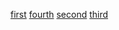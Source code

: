 [first](www.kuangdancoding.com/articles/2019-07-20/first)
[fourth](www.kuangdancoding.com/articles/2019-07-21/fourth)
[second](www.kuangdancoding.com/articles/2019-07-21/second)
[third](www.kuangdancoding.com/articles/2019-07-21/third)
